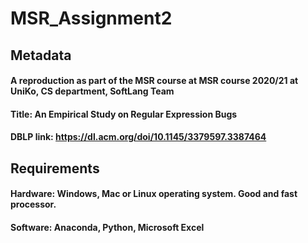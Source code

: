 # MSR_Assignment2

## Metadata   
#### A reproduction as part of the MSR course at MSR course 2020/21 at UniKo, CS department, SoftLang Team   
#### Title: An Empirical Study on Regular Expression Bugs   
#### DBLP link: https://dl.acm.org/doi/10.1145/3379597.3387464  



## Requirements   
#### Hardware: Windows, Mac or Linux operating system. Good and fast processor.
#### Software: Anaconda, Python, Microsoft Excel
